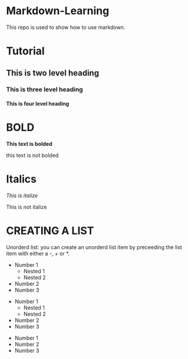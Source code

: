 # Markdown-Learning
This repo is used to show how to use markdown.

# Tutorial
## This is two level heading
### This is three level heading
#### This is four level heading

# BOLD

**This text is bolded**

this text is not bolded

# Italics
_This is italize_

This is not italize

# CREATING A LIST

Unorderd list: you can create an unorderd list item by preceeding the list item with either a -, + or *.

+ Number 1
   + Nested 1
   + Nested 2
+ Number 2
+ Number 3

- Number 1
   - Nested 1
   - Nested 2
- Number 2
- Number 3

* Number 1
* Number 2
* Number 3
